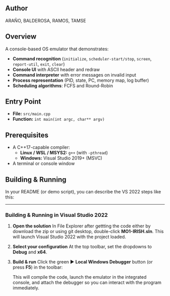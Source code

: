 
## Author
ARAÑO, BALDEROSA, RAMOS, TAMSE

## Overview
A console-based OS emulator that demonstrates:
- **Command recognition** (`initialize`, `scheduler-start/stop`, `screen`, `report-util`, `exit`, `clear`)
- **Console UI** with ASCII header and redraw
- **Command interpreter** with error messages on invalid input
- **Process representation** (PID, state, PC, memory map, log buffer)
- **Scheduling algorithms**: FCFS and Round-Robin

## Entry Point
- **File:** `src/main.cpp`  
- **Function:** `int main(int argc, char** argv)`

## Prerequisites
- A C++17-capable compiler:
  - **Linux / WSL / MSYS2:** `g++` (with `-pthread`)
  - **Windows:** Visual Studio 2019+ (MSVC)
- A terminal or console window

## Building & Running
In your README (or demo script), you can describe the VS 2022 steps like this:

---

### Building & Running in Visual Studio 2022

1. **Open the solution**
   In File Explorer after gettting the code either by download the zip or using git desktop, double-click **MO1-IRISH.sln**. This will launch Visual Studio 2022 with the project loaded.

2. **Select your configuration**
   At the top toolbar, set the dropdowns to **Debug** and **x64**.

3. **Build & run**
   Click the green ▶ **Local Windows Debugger** button (or press **F5**) in the toolbar:

     This will compile the code, launch the emulator in the integrated console, and attach the debugger so you can interact with the program immediately.





